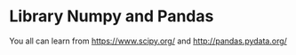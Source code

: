 # Library Numpy and Pandas

You all can learn from https://www.scipy.org/ and http://pandas.pydata.org/
